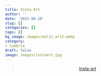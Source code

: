 ```yaml
---
title: Insta Art
author: ''
date: '2022-08-20'
slug: []
categories: []
tags: []
bg_image: images/malin_art2.webp
category:
- Cumbria
draft: false
image: images/instaart.jpg
---
```


<center>

<blockquote class="imgur-embed-pub" lang="en" data-id="a/5aZQmOT" data-context="false" ><a href="//imgur.com/a/5aZQmOT">Insta-art</a></blockquote>

</center>

<script async src="//s.imgur.com/min/embed.js" charset="utf-8"></script>
